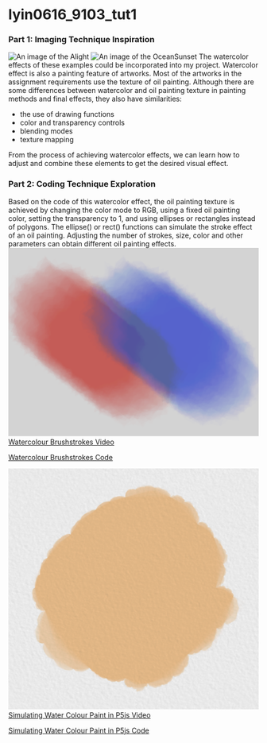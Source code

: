 # lyin0616_9103_tut1
### Part 1: Imaging Technique Inspiration 
![An image of the Alight](readmeImages/Alight.jpg)
![An image of the OceanSunset](readmeImages/Sunset.jpg)
The watercolor effects of these examples could be incorporated into my project. Watercolor effect is also a painting feature of artworks. Most of the artworks in the assignment requirements use the texture of oil painting. Although there are some differences between watercolor and oil painting texture in painting methods and final effects, they also have similarities:
- the use of drawing functions
- color and transparency controls
- blending modes
- texture mapping

From the process of achieving watercolor effects, we can learn how to adjust and combine these elements to get the desired visual effect.

### Part 2: Coding Technique Exploration
Based on the code of this watercolor effect, the oil painting texture is achieved by changing the color mode to RGB, using a fixed oil painting color, setting the transparency to 1, and using ellipses or rectangles instead of polygons. The ellipse() or rect() functions can simulate the stroke effect of an oil painting. Adjusting the number of strokes, size, color and other parameters can obtain different oil painting effects.
![WatercolourBrushstrokes](readmeImages/WatercolourBrushstrokes.jpg)
[Watercolour Brushstrokes Video](https://www.youtube.com/watch?v=smO_u27QRK0&t=25s)

[Watercolour Brushstrokes Code](https://openprocessing.org/sketch/1009901)

![Watercolour Paint](readmeImages/WatercolorPaint.jpg)
[Simulating Water Colour Paint in P5js Video](https://www.youtube.com/watch?v=olXv8GOfpNw&t=0s)

[Simulating Water Colour Paint in P5js Code](https://editor.p5js.org/BarneyCodes/sketches/QAEms_Oh8)

  





